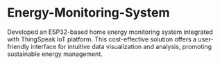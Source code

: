 # Energy-Monitoring-System
Developed an ESP32-based home energy monitoring system integrated with ThingSpeak IoT platform. 
This cost-effective solution offers a user-friendly interface for intuitive data visualization and analysis, promoting sustainable energy management.
